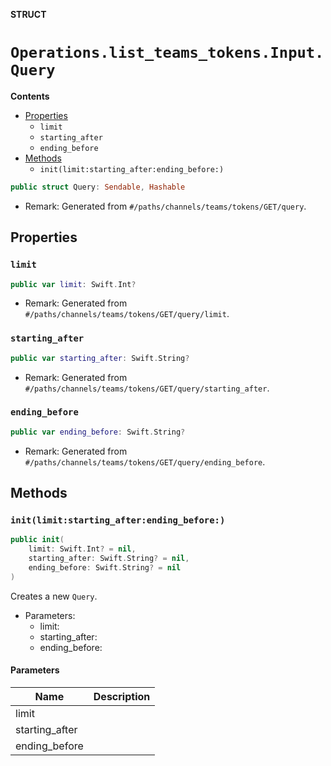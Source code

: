 **STRUCT**

# `Operations.list_teams_tokens.Input.Query`

**Contents**

- [Properties](#properties)
  - `limit`
  - `starting_after`
  - `ending_before`
- [Methods](#methods)
  - `init(limit:starting_after:ending_before:)`

```swift
public struct Query: Sendable, Hashable
```

- Remark: Generated from `#/paths/channels/teams/tokens/GET/query`.

## Properties
### `limit`

```swift
public var limit: Swift.Int?
```

- Remark: Generated from `#/paths/channels/teams/tokens/GET/query/limit`.

### `starting_after`

```swift
public var starting_after: Swift.String?
```

- Remark: Generated from `#/paths/channels/teams/tokens/GET/query/starting_after`.

### `ending_before`

```swift
public var ending_before: Swift.String?
```

- Remark: Generated from `#/paths/channels/teams/tokens/GET/query/ending_before`.

## Methods
### `init(limit:starting_after:ending_before:)`

```swift
public init(
    limit: Swift.Int? = nil,
    starting_after: Swift.String? = nil,
    ending_before: Swift.String? = nil
)
```

Creates a new `Query`.

- Parameters:
  - limit:
  - starting_after:
  - ending_before:

#### Parameters

| Name | Description |
| ---- | ----------- |
| limit |  |
| starting_after |  |
| ending_before |  |